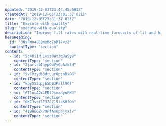 ```yaml
---
updated: "2019-12-03T23:44:45.601Z"
createdAt: "2019-12-03T23:01:37.021Z"
date: "2019-12-03T23:01:37.021Z"
title: "Execute with quality"
slug: "execute-with-quality"
description: "Improve fill rates with real-time forecasts of lit and hidden liquidity. Reliably capture better prices with real-time predictions of price movements."
heroHeading:
  id: "3NsFmn4B1QmzBo7pRI7vz2"
  contentType: "section"
content:
  - id: "5c4Oi1MULvizOWt3qJaSy8"
    contentType: "section"
  - id: "2jarlcbIhypCwVy6bAzklH"
    contentType: "section"
  - id: "5vCXzyd38drLur0psnBxOG"
    contentType: "section"
  - id: "kpySS2qdjESDB3Pall96f"
    contentType: "section"
  - id: "6T1nuA2Y4EDl2smadyuPKJ"
    contentType: "section"
  - id: "6KCJvrf7E378Z15taK8fOb"
    contentType: "section"
  - id: "4zBHEGZkP9FfAsGpajyxiv"
    contentType: "section"
---
```

